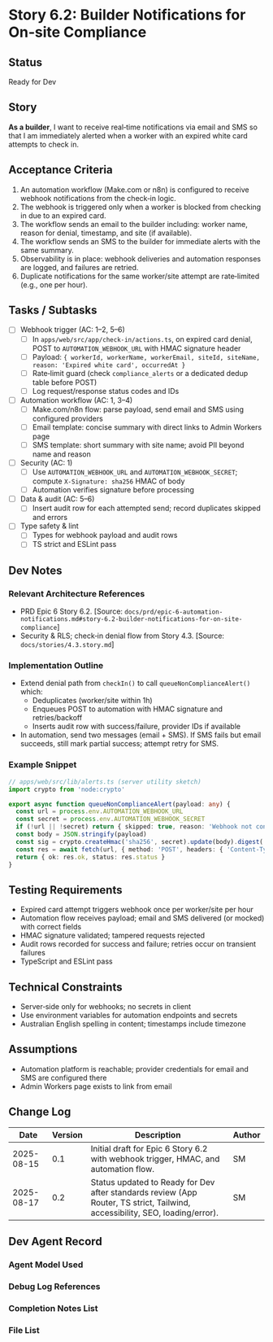 # Story 6.2: Builder Notifications for On‑site Compliance

## Status

Ready for Dev

## Story

**As a builder**, I want to receive real‑time notifications via email and SMS so that I am immediately alerted when a worker with an expired white card attempts to check in.

## Acceptance Criteria

1. An automation workflow (Make.com or n8n) is configured to receive webhook notifications from the check‑in logic.
2. The webhook is triggered only when a worker is blocked from checking in due to an expired card.
3. The workflow sends an email to the builder including: worker name, reason for denial, timestamp, and site (if available).
4. The workflow sends an SMS to the builder for immediate alerts with the same summary.
5. Observability is in place: webhook deliveries and automation responses are logged, and failures are retried.
6. Duplicate notifications for the same worker/site attempt are rate‑limited (e.g., one per hour).

## Tasks / Subtasks

- [ ] Webhook trigger (AC: 1–2, 5–6)
  - [ ] In `apps/web/src/app/check-in/actions.ts`, on expired card denial, POST to `AUTOMATION_WEBHOOK_URL` with HMAC signature header
  - [ ] Payload: `{ workerId, workerName, workerEmail, siteId, siteName, reason: 'Expired white card', occurredAt }`
  - [ ] Rate‑limit guard (check `compliance_alerts` or a dedicated dedup table before POST)
  - [ ] Log request/response status codes and IDs
- [ ] Automation workflow (AC: 1, 3–4)
  - [ ] Make.com/n8n flow: parse payload, send email and SMS using configured providers
  - [ ] Email template: concise summary with direct links to Admin Workers page
  - [ ] SMS template: short summary with site name; avoid PII beyond name and reason
- [ ] Security (AC: 1)
  - [ ] Use `AUTOMATION_WEBHOOK_URL` and `AUTOMATION_WEBHOOK_SECRET`; compute `X-Signature: sha256` HMAC of body
  - [ ] Automation verifies signature before processing
- [ ] Data & audit (AC: 5–6)
  - [ ] Insert audit row for each attempted send; record duplicates skipped and errors
- [ ] Type safety & lint
  - [ ] Types for webhook payload and audit rows
  - [ ] TS strict and ESLint pass

## Dev Notes

### Relevant Architecture References

- PRD Epic 6 Story 6.2. [Source: `docs/prd/epic-6-automation-notifications.md#story-6.2-builder-notifications-for-on-site-compliance`]
- Security & RLS; check‑in denial flow from Story 4.3. [Source: `docs/stories/4.3.story.md`]

### Implementation Outline

- Extend denial path from `checkIn()` to call `queueNonComplianceAlert()` which:
  - Deduplicates (worker/site within 1h)
  - Enqueues POST to automation with HMAC signature and retries/backoff
  - Inserts audit row with success/failure, provider IDs if available
- In automation, send two messages (email + SMS). If SMS fails but email succeeds, still mark partial success; attempt retry for SMS.

### Example Snippet

```ts
// apps/web/src/lib/alerts.ts (server utility sketch)
import crypto from 'node:crypto'

export async function queueNonComplianceAlert(payload: any) {
  const url = process.env.AUTOMATION_WEBHOOK_URL
  const secret = process.env.AUTOMATION_WEBHOOK_SECRET
  if (!url || !secret) return { skipped: true, reason: 'Webhook not configured' }
  const body = JSON.stringify(payload)
  const sig = crypto.createHmac('sha256', secret).update(body).digest('hex')
  const res = await fetch(url, { method: 'POST', headers: { 'Content-Type': 'application/json', 'X-Signature': sig }, body })
  return { ok: res.ok, status: res.status }
}
```

## Testing Requirements

- Expired card attempt triggers webhook once per worker/site per hour
- Automation flow receives payload; email and SMS delivered (or mocked) with correct fields
- HMAC signature validated; tampered requests rejected
- Audit rows recorded for success and failure; retries occur on transient failures
- TypeScript and ESLint pass

## Technical Constraints

- Server‑side only for webhooks; no secrets in client
- Use environment variables for automation endpoints and secrets
- Australian English spelling in content; timestamps include timezone

## Assumptions

- Automation platform is reachable; provider credentials for email and SMS are configured there
- Admin Workers page exists to link from email

## Change Log

| Date | Version | Description | Author |
|------|---------|-------------|--------|
| 2025-08-15 | 0.1 | Initial draft for Epic 6 Story 6.2 with webhook trigger, HMAC, and automation flow. | SM |
| 2025-08-17 | 0.2 | Status updated to Ready for Dev after standards review (App Router, TS strict, Tailwind, accessibility, SEO, loading/error). | SM |

## Dev Agent Record

### Agent Model Used

### Debug Log References

### Completion Notes List

### File List
